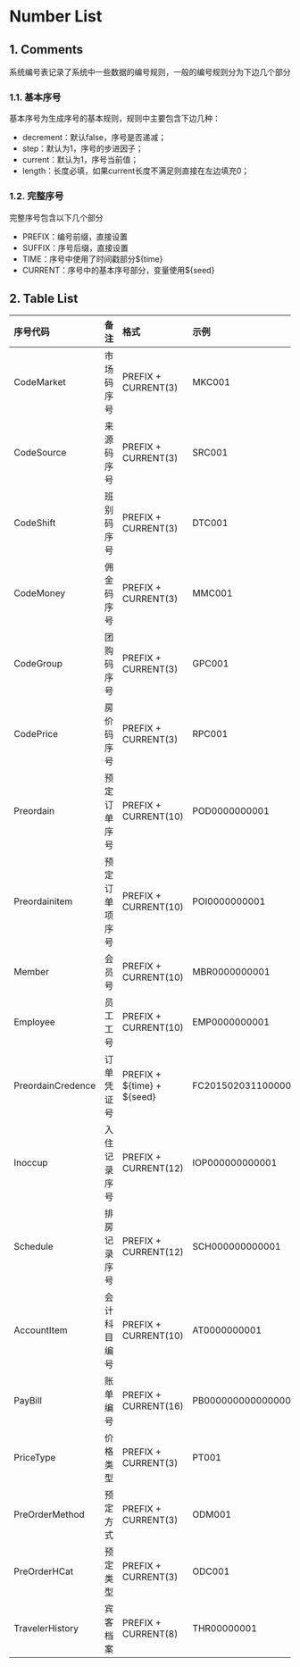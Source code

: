 # Number List

## 1. Comments

系统编号表记录了系统中一些数据的编号规则，一般的编号规则分为下边几个部分

### 1.1. 基本序号

基本序号为生成序号的基本规则，规则中主要包含下边几种：

* decrement：默认false，序号是否递减；
* step：默认为1，序号的步进因子；
* current：默认为1，序号当前值；
* length：长度必填，如果current长度不满足则直接在左边填充0；

### 1.2. 完整序号

完整序号包含以下几个部分

* PREFIX：编号前缀，直接设置
* SUFFIX：序号后缀，直接设置
* TIME：序号中使用了时间戳部分${time}
* CURRENT：序号中的基本序号部分，变量使用${seed}

## 2. Table List

| 序号代码 | 备注 | 格式 | 示例 |
| :--- | :--- | :--- | :--- |
| CodeMarket | 市场码序号 | PREFIX + CURRENT\(3\) | MKC001 |
| CodeSource | 来源码序号 | PREFIX + CURRENT\(3\) | SRC001 |
| CodeShift | 班别码序号 | PREFIX + CURRENT\(3\) | DTC001 |
| CodeMoney | 佣金码序号 | PREFIX + CURRENT\(3\) | MMC001 |
| CodeGroup | 团购码序号 | PREFIX + CURRENT\(3\) | GPC001 |
| CodePrice | 房价码序号 | PREFIX + CURRENT\(3\) | RPC001 |
| Preordain | 预定订单序号 | PREFIX + CURRENT\(10\) | POD0000000001 |
| Preordainitem | 预定订单项序号 | PREFIX + CURRENT\(10\) | POI0000000001 |
| Member | 会员号 | PREFIX + CURRENT\(10\) | MBR0000000001 |
| Employee | 员工工号 | PREFIX + CURRENT\(10\) | EMP0000000001 |
| PreordainCredence | 订单凭证号 | PREFIX + ${time} + ${seed} | FC20150203110000000001 |
| Inoccup | 入住记录序号 | PREFIX + CURRENT\(12\) | IOP000000000001 |
| Schedule | 排房记录序号 | PREFIX + CURRENT\(12\) | SCH000000000001 |
| AccountItem | 会计科目编号 | PREFIX + CURRENT\(10\) | AT0000000001 |
| PayBill | 账单编号 | PREFIX + CURRENT\(16\) | PB0000000000000001 |
| PriceType | 价格类型 | PREFIX + CURRENT\(3\) | PT001 |
| PreOrderMethod | 预定方式 | PREFIX + CURRENT\(3\) | ODM001 |
| PreOrderHCat | 预定类型 | PREFIX + CURRENT\(3\) | ODC001 |
| TravelerHistory | 宾客档案 | PREFIX + CURRENT\(8\) | THR00000001 |



